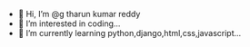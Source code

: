 - 👋 Hi, I’m @g tharun kumar reddy
- 👀 I’m interested in coding...
- 🌱 I’m currently learning python,django,html,css,javascript...


<!---
Tharunreddygtr/Tharunreddygtr is a ✨ special ✨ repository because its `README.md` (this file) appears on your GitHub profile.
You can click the Preview link to take a look at your changes.
--->

